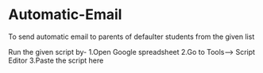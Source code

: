 # Automatic-Email
To send automatic email to parents of defaulter students from the given list

Run the given script by-
1.Open Google spreadsheet
2.Go to Tools--> Script Editor
3.Paste the script here
